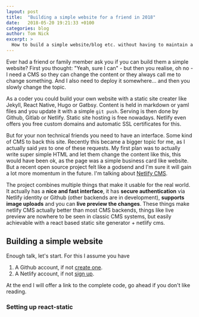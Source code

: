 ```yaml
---
layout: post
title:  "Building a simple website for a friend in 2018"
date:   2018-05-20 19:21:33 +0100
categories: blog
author: Tom Nick
excerpt: >
  How to build a simple website/blog etc. without having to maintain a server and still have a simple CMS like interface to change the content.
---
```


Ever had a friend or family member ask you if you can build them a simple website? First you thought: "Yeah, sure I can" - but then you realise, oh no - I need a CMS so they can change the content or they always call me to change something. And I also need to deploy it somewhere... and then you slowly change the topic.

As a coder you could build your own website with a static site creater like Jekyll, React Native, Hugo or Gatbsy. Content is held in markdown or yaml files and you update it with a simple `git push`. Serving is then done by Github, Gitlab or Netlify. Static site hosting is free nowadays. Netlify even offers you free custom domains and automatic SSL certificates for this.

But for your non technical friends you need to have an interface. Some kind of CMS to back this site.
Recently this became a bigger topic for me, as I actually said _yes_ to one of these requests. My first plan was to actually write super simple HTML and let them change the content like this, this would have been ok, as the page was a simple business card like website.
But a recent open source project felt like a godsend and I'm sure it will gain a lot more momentum in the future. I'm talking about [Netlify CMS](https://github.com/netlify/netlify-cms).

The project combines multiple things that make it usable for the real world.
It actually has a __nice and fast interface__, it has __secure authentication__ via Netlify identity or Github (other backends are in development), __supports image uploads__ and you can __live preview the changes__.
These things make netlify CMS actually better than most CMS backends, things like live preview are nowhere to be seen in classic CMS systems, but easily achievable with a react based static site generator + netlify cms.


## Building a simple website

Enough talk, let's start. For this I assume you have

1. A Github account, if not [create one](https://github.com/join?source=header-home).
2. A Netlify account, if not [sign up](https://app.netlify.com/signup).


At the end I will offer a link to the complete code, go ahead if you don't like reading.

### Setting up react-static
